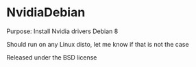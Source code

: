 # NvidiaDebian

Purpose: Install Nvidia drivers Debian 8 

Should run on any Linux disto, let me know if that is not the case

Released under the BSD license
